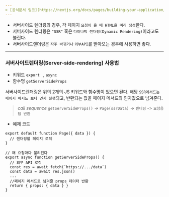 ```yaml
---
> [공식문서 링크](https://nextjs.org/docs/pages/building-your-application/rendering/server-side-rendering)
---
```


- 서버사이드 렌더링의 경우, 각 페이지 `요청이 올 때 HTML을 미리 생성`한다.
- 서버사이드 렌더링은 `"SSR"` 혹은 `다이나믹 렌더링(Dynamic Rendering)`이라고도 불린다.
- 서버사이드렌더링은 `자주 바뀌거나` `외부API`를 받아오는 경우에 사용하면 좋다.

--- 
### **서버사이드렌더링(Server-side-rendering) 사용법**
- 키워드 `export ` , `async `
- 함수명 `getServerSideProps`

서버사이드렌더링은  위의 2개의 JS 키워드와 함수명이 있으면 된다.
해당 `SSR메서드는 페이지 메서드 보다 먼저 실행`되고, 반환되는 값을 페이지 메서드의 인자값으로 넘겨준다.
> *call sequence*
> `getServerSideProps()` -> `Page(ssrData)` -> `렌더링` -> `요청응답 반환`

- 예제 코드

```
export default function Page({ data }) {
  // 렌더링할 페이지 로직
}
 
// 매 요청마다 불려진다
export async function getServerSideProps() {
  // 외부 API 로직
  const res = await fetch(`https://.../data`)
  const data = await res.json()
  ...
  //페이지 메서드로 넘겨줄 props 데이터 반환
  return { props: { data } }
}
```

